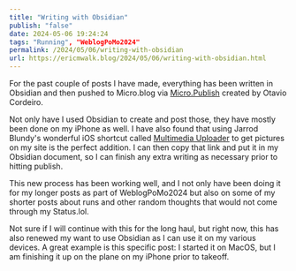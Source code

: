 ```yaml
---
title: "Writing with Obsidian"
publish: "false"
date: 2024-05-06 19:24:24
tags: "Running", "WeblogPoMo2024"
permalink: /2024/05/06/writing-with-obsidian
url: https://ericmwalk.blog/2024/05/06/writing-with-obsidian.html
---
```


For the past couple of posts I have made, everything has been written in Obsidian and then pushed to Micro.blog via [Micro.Publish](https://micropublish.blog/) created by Otavio Cordeiro.

Not only have I used Obsidian to create and post those, they have mostly been done on my iPhone as well. I have also found that using Jarrod Blundy's wonderful iOS shortcut called [Multimedia Uploader](https://heydingus.net/shortcuts/microblog-multimedia-uploader) to get pictures on my site is the perfect addition. I can then copy that link and put it in my Obsidian document, so I can finish any extra writing as necessary prior to hitting publish.

This new process has been working well, and I not only have been doing it for my longer posts as part of WeblogPoMo2024 but also on some of my shorter posts about runs and other random thoughts that would not come through my Status.lol.

Not sure if I will continue with this for the long haul, but right now, this has also renewed my want to use Obsidian as I can use it on my various devices. A great example is this specific post: I started it on MacOS, but I am finishing it up on the plane on my iPhone prior to takeoff.